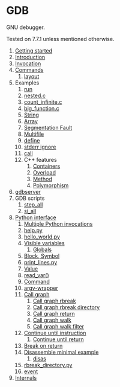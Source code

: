 # GDB

GNU debugger.

Tested on 7.7.1 unless mentioned otherwise.

1.  [Getting started](getting-started.md)
1.  [Introduction](introduction.md)
1.  [Invocation](invocation.md)
1.  [Commands](commands.md)
    1. [layout](layout.md)
1.  Examples
    1.  [run](run)
    1.  [nested.c](nested.c)
    1.  [count_infinite.c](count_infinite.c)
    1.  [big_function.c](big_function.c)
    1.  [String](string.c)
    1.  [Array](array.c)
    1.  [Segmentation Fault](segv.c)
    1.  [Multifile](multifile/)
    1.  [define](define.c)
    1.  [stderr ignore](stderr_ignore.c)
    1.  [call](call.c)
    1.  C++ features
        1.  [Containers](container.cpp)
        1.  [Overload](overload.cpp)
        1.  [Method](method.cpp)
        1.  [Polymorphism](polymorphism.cpp)
1.  [gdbserver](gdbserver.md)
1.  GDB scripts
    1.  [step_all](step_all.gdb)
    1.  [si_all](si_all.gdb)
1.  [Python interface](python-interface.md)
    1.  [Multiple Python invocations](multiple_python_invocations)
    1.  [help.py](help.py)
    1.  [hello_world.py](hello_world.py)
    1.  [Visible variables](visible-variables.py)
        1.  [Globals](globals.py)
    1.  [Block, Symbol](block.py)
    1.  [print_lines.py](print_lines.py)
    1.  [Value](value.py)
    1.  [read_var()](read_var.py)
    1.  [Command](command)
    1.  [argv-wrapper](argv-wrapper)
    1.  [Call graph](call_graph.md)
        1.  [Call graph rbreak](call_graph_rbreak.py)
        1.  [Call graph rbreak directory](call_graph_rbreak_directory.py)
        1.  [Call graph return](call_graph_return.py)
        1.  [Call graph walk](call_graph_walk.py)
        1.  [Call graph walk filter](call_graph_walk_filter.py)
    1.  [Continue until instruction](continue_instruction.py)
        1.  [Continue until return](continue_return.py)
    1.  [Break on return](break_return.py)
    1.  [Disassemble minimal example](disassemble.py)
        1.  [disas](disas.py)
    1.  [rbreak_directory.py](rbreak_directory.py)
    1.  [event](event.py)
1.  [Internals](internals.md)
